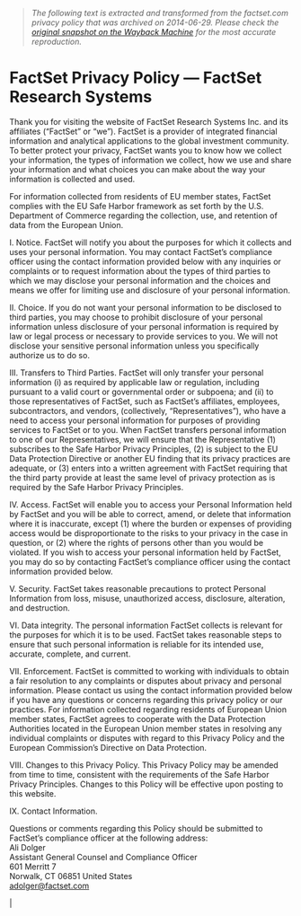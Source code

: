 > *The following text is extracted and transformed from the factset.com privacy policy that was archived on 2014-06-29. Please check the [original snapshot on the Wayback Machine](https://web.archive.org/web/20140629013915id_/http%3A//www.factset.com/privacy) for the most accurate reproduction.*

# FactSet Privacy Policy — FactSet Research Systems

Thank you for visiting the website of FactSet Research Systems Inc. and its affiliates (“FactSet” or “we”). FactSet is a provider of integrated financial information and analytical applications to the global investment community. To better protect your privacy, FactSet wants you to know how we collect your information, the types of information we collect, how we use and share your information and what choices you can make about the way your information is collected and used.

For information collected from residents of EU member states, FactSet complies with the EU Safe Harbor framework as set forth by the U.S. Department of Commerce regarding the collection, use, and retention of data from the European Union.

I. Notice. FactSet will notify you about the purposes for which it collects and uses your personal information. You may contact FactSet’s compliance officer using the contact information provided below with any inquiries or complaints or to request information about the types of third parties to which we may disclose your personal information and the choices and means we offer for limiting use and disclosure of your personal information.

II. Choice. If you do not want your personal information to be disclosed to third parties, you may choose to prohibit disclosure of your personal information unless disclosure of your personal information is required by law or legal process or necessary to provide services to you. We will not disclose your sensitive personal information unless you specifically authorize us to do so.

III. Transfers to Third Parties. FactSet will only transfer your personal information (i) as required by applicable law or regulation, including pursuant to a valid court or governmental order or subpoena; and (ii) to those representatives of FactSet, such as FactSet’s affiliates, employees, subcontractors, and vendors, (collectively, “Representatives”), who have a need to access your personal information for purposes of providing services to FactSet or to you. When FactSet transfers personal information to one of our Representatives, we will ensure that the Representative (1) subscribes to the Safe Harbor Privacy Principles, (2) is subject to the EU Data Protection Directive or another EU finding that its privacy practices are adequate, or (3) enters into a written agreement with FactSet requiring that the third party provide at least the same level of privacy protection as is required by the Safe Harbor Privacy Principles.

IV. Access. FactSet will enable you to access your Personal Information held by FactSet and you will be able to correct, amend, or delete that information where it is inaccurate, except (1) where the burden or expenses of providing access would be disproportionate to the risks to your privacy in the case in question, or (2) where the rights of persons other than you would be violated. If you wish to access your personal information held by FactSet, you may do so by contacting FactSet’s compliance officer using the contact information provided below.

V. Security. FactSet takes reasonable precautions to protect Personal Information from loss, misuse, unauthorized access, disclosure, alteration, and destruction.

VI. Data integrity. The personal information FactSet collects is relevant for the purposes for which it is to be used. FactSet takes reasonable steps to ensure that such personal information is reliable for its intended use, accurate, complete, and current.

VII. Enforcement. FactSet is committed to working with individuals to obtain a fair resolution to any complaints or disputes about privacy and personal information. Please contact us using the contact information provided below if you have any questions or concerns regarding this privacy policy or our practices. For information collected regarding residents of European Union member states, FactSet agrees to cooperate with the Data Protection Authorities located in the European Union member states in resolving any individual complaints or disputes with regard to this Privacy Policy and the European Commission’s Directive on Data Protection.

VIII. Changes to this Privacy Policy. This Privacy Policy may be amended from time to time, consistent with the requirements of the Safe Harbor Privacy Principles. Changes to this Policy will be effective upon posting to this website.

IX. Contact Information.

Questions or comments regarding this Policy should be submitted to FactSet’s compliance officer at the following address:  
Ali Dolger  
Assistant General Counsel and Compliance Officer  
601 Merritt 7  
Norwalk, CT 06851 United States  
adolger@factset.com

| 

[ ](http://www.factset.com/weblead)

  
  

